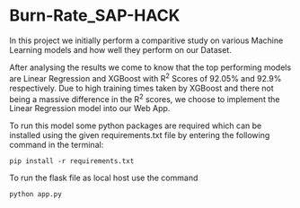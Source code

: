 # Burn-Rate_SAP-HACK

In this project we initially perform a comparitive study on various Machine Learning models and how well they perform on our Dataset.

After analysing the results we come to know that the top performing models are Linear Regression and XGBoost with R<sup>2</sup> Scores of 92.05% and 92.9% respectively. Due to high training times taken by XGBoost and there not being a massive difference in the R<sup>2</sup> scores, we choose to implement the Linear Regression model into our Web App.

To run this model some python packages are required which can be installed using the given requirements.txt file by entering the following command in the terminal:

```
pip install -r requirements.txt
```

To run the flask file as local host use the command
```
python app.py
```
